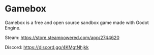 # Gamebox
Gamebox is a free and open source sandbox game made with Godot Engine.

Steam: https://store.steampowered.com/app/2744620

Discord: https://discord.gg/4KMgtNhjkk
